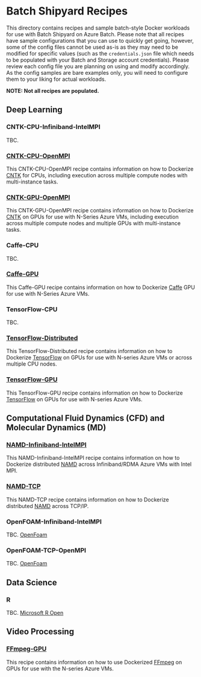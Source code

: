 # Batch Shipyard Recipes
This directory contains recipes and sample batch-style Docker workloads for
use with Batch Shipyard on Azure Batch. Please note that all recipes have
sample configurations that you can use to quickly get going, however, some
of the config files cannot be used as-is as they may need to be modified for
specific values (such as the `credentials.json` file which needs to be
populated with your Batch and Storage account credentials). Please review each
config file you are planning on using and modify accordingly. As the config
samples are bare examples only, you will need to configure them to your liking
for actual workloads.

**NOTE: Not all recipes are populated.**

## Deep Learning
### CNTK-CPU-Infiniband-IntelMPI
TBC.

### [CNTK-CPU-OpenMPI](./CNTK-CPU-OpenMPI)
This CNTK-CPU-OpenMPI recipe contains information on how to Dockerize
[CNTK](https://cntk.ai/) for CPUs, including execution across multiple
compute nodes with multi-instance tasks.

### [CNTK-GPU-OpenMPI](./CNTK-GPU-OpenMPI)
This CNTK-GPU-OpenMPI recipe contains information on how to Dockerize
[CNTK](https://cntk.ai/) on GPUs for use with N-Series Azure VMs, including
execution across multiple compute nodes and multiple GPUs with multi-instance
tasks.

### Caffe-CPU
TBC.

### [Caffe-GPU](./Caffe-GPU)
This Caffe-GPU recipe contains information on how to Dockerize
[Caffe](http://caffe.berkeleyvision.org/) GPU for use with N-Series Azure VMs.

### TensorFlow-CPU
TBC.

### [TensorFlow-Distributed](./TensorFlow-Distributed)
This TensorFlow-Distributed recipe contains information on how to Dockerize
[TensorFlow](https://www.tensorflow.org/) on GPUs for use with N-series Azure
VMs or across multiple CPU nodes.

### [TensorFlow-GPU](./TensorFlow-GPU)
This TensorFlow-GPU recipe contains information on how to Dockerize
[TensorFlow](https://www.tensorflow.org/) on GPUs for use with N-series Azure
VMs.

## Computational Fluid Dynamics (CFD) and Molecular Dynamics (MD)
### [NAMD-Infiniband-IntelMPI](./NAMD-Infiniband-IntelMPI)
This NAMD-Infiniband-IntelMPI recipe contains information on how to Dockerize
distributed [NAMD](http://www.ks.uiuc.edu/Research/namd/) across
Infiniband/RDMA Azure VMs with Intel MPI.

### [NAMD-TCP](./NAMD-TCP)
This NAMD-TCP recipe contains information on how to Dockerize distributed
[NAMD](http://www.ks.uiuc.edu/Research/namd/) across TCP/IP.

### OpenFOAM-Infiniband-IntelMPI
TBC.
[OpenFoam](http://www.openfoam.com/)

### OpenFOAM-TCP-OpenMPI
TBC.
[OpenFoam](http://www.openfoam.com/)

## Data Science
### R
TBC.
[Microsoft R Open](https://mran.microsoft.com/open/)

## Video Processing
### [FFmpeg-GPU](./FFmpeg-GPU)
This recipe contains information on how to use Dockerized
[FFmpeg](https://ffmpeg.org/) on GPUs for use with the N-series Azure VMs.
